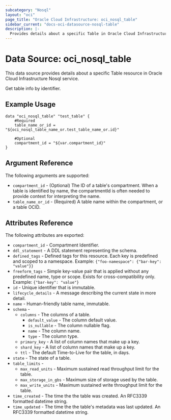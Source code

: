 ```yaml
---
subcategory: "Nosql"
layout: "oci"
page_title: "Oracle Cloud Infrastructure: oci_nosql_table"
sidebar_current: "docs-oci-datasource-nosql-table"
description: |-
  Provides details about a specific Table in Oracle Cloud Infrastructure Nosql service
---
```


# Data Source: oci_nosql_table
This data source provides details about a specific Table resource in Oracle Cloud Infrastructure Nosql service.

Get table info by identifier.

## Example Usage

```hcl
data "oci_nosql_table" "test_table" {
	#Required
	table_name_or_id = "${oci_nosql_table_name_or.test_table_name_or.id}"

	#Optional
	compartment_id = "${var.compartment_id}"
}
```

## Argument Reference

The following arguments are supported:

* `compartment_id` - (Optional) The ID of a table's compartment. When a table is identified by name, the compartmentId is often needed to provide context for interpreting the name. 
* `table_name_or_id` - (Required) A table name within the compartment, or a table OCID.


## Attributes Reference

The following attributes are exported:

* `compartment_id` - Compartment Identifier.
* `ddl_statement` - A DDL statement representing the schema.
* `defined_tags` - Defined tags for this resource. Each key is predefined and scoped to a namespace.  Example: `{"foo-namespace": {"bar-key": "value"}}` 
* `freeform_tags` - Simple key-value pair that is applied without any predefined name, type or scope. Exists for cross-compatibility only. Example: `{"bar-key": "value"}` 
* `id` - Unique identifier that is immutable.
* `lifecycle_details` - A message describing the current state in more detail. 
* `name` - Human-friendly table name, immutable.
* `schema` - 
	* `columns` - The columns of a table.
		* `default_value` - The column default value.
		* `is_nullable` - The column nullable flag.
		* `name` - The column name.
		* `type` - The column type.
	* `primary_key` - A list of column names that make up a key.
	* `shard_key` - A list of column names that make up a key.
	* `ttl` - The default Time-to-Live for the table, in days.
* `state` - The state of a table.
* `table_limits` - 
	* `max_read_units` - Maximum sustained read throughput limit for the table.
	* `max_storage_in_gbs` - Maximum size of storage used by the table.
	* `max_write_units` - Maximum sustained write throughput limit for the table.
* `time_created` - The time the the table was created. An RFC3339 formatted datetime string. 
* `time_updated` - The time the the table's metadata was last updated. An RFC3339 formatted datetime string. 

